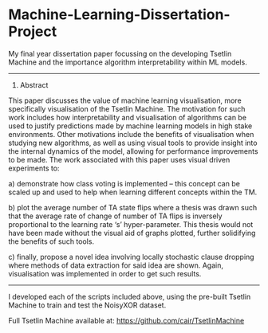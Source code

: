 # Machine-Learning-Dissertation-Project

My final year dissertation paper focussing on the developing Tsetlin Machine and the importance algorithm interpretability within ML models.

---

1. Abstract

This paper discusses the value of machine learning visualisation, more specifically visualisation of the Tsetlin Machine. The motivation for such work includes how interpretability and visualisation of algorithms can be used to justify predictions made by machine learning models in high stake environments. Other motivations include the benefits of visualisation when studying new algorithms, as well as using visual tools to provide insight into the internal dynamics of the model, allowing for performance improvements to be made. The work associated with this paper uses visual driven experiments to:

  a) demonstrate how class voting is implemented – this concept can be scaled up and used to help when learning different concepts within the TM.
  
  b) plot the average number of TA state flips where a thesis was drawn such that the average rate of change of number of TA flips is inversely proportional to the learning rate ‘s’ hyper-parameter. This thesis would not have been made without the visual aid of graphs plotted, further solidifying the benefits of such tools.
  
  c) finally, propose a novel idea involving locally stochastic clause dropping where methods of data extraction for said idea are shown. Again, visualisation was implemented in order to get such results.
  
---

I developed each of the scripts included above, using the pre-built Tsetlin Machine to train and test the NoisyXOR dataset.

Full Tsetlin Machine available at:
https://github.com/cair/TsetlinMachine
